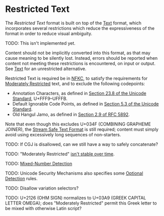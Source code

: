 # Restricted Text

The *Restricted Text* format is built on top of the [Text] format, which
incorporates several restrictions which reduce the expressiveness of the
format in order to reduce visual ambiguity.

TODO: This isn't implemented yet.

Content should not be implicitly converted into this format, as that may cause
meaning to be silently lost. Instead, errors should be reported when content
not meeting these restrictions is encountered, on input or output. See
[Text] for an unrestricted alternative.

Restricted Text is required be in [NFKC], to satisfy the requirements
for [Moderately Restricted] text, and to exclude the following codepoints:
 - Annotation Characters, as defined in [Section 23.8 of the Unicode Standard],
   U+FFF9–UFFFB.
 - Default Ignorable Code Points, as defined in
   [Section 5.3 of the Unicode Standard].
 - Old Hangul Jamo, as defined in [Section 2.9 of RFC 5892].

Note that even though this excludes U+034F (COMBINING GRAPHEME JOINER), the
[Stream Safe Text Format] is still required; content must simply avoid using
excessively long sequences of non-starters.

TODO: If CGJ is disallowed, can we still have a way to safely concatenate?

TODO: "Moderately Restricted" [isn't stable over time](https://www.unicode.org/reports/tr39/#Migration).

TODO: [Mixed-Number Detection]

TODO: Unicode Security Mechanisms also specifies some [Optional Detection] rules.

TODO: Disallow variation selectors?

TODO: U+2126 (OHM SIGN) normalizes to U+03A9 (GREEK CAPITAL LETTER OMEGA);
does "Moderately Restricted" permit this Greek letter to be mixed with
otherwise Latin script?

[NFKC]: https://unicode.org/reports/tr15/#Norm_Forms
[Moderately Restricted]: https://www.unicode.org/reports/tr39/#Restriction_Level_Detection
[Stream Safe Text Format]: https://unicode.org/reports/tr15/#Stream_Safe_Text_Format
[Section 2.9 of RFC 5892]: https://tools.ietf.org/html/rfc5892#section-2.9
[Section 5.3 of the Unicode Standard]: https://www.unicode.org/versions/Unicode13.0.0/ch05.pdf#G7730
[Section 23.8 of the Unicode Standard]: https://www.unicode.org/versions/Unicode13.0.0/ch23.pdf#G19635
[Text]: text.md
[Mixed-Number Detection]: https://www.unicode.org/reports/tr39/#Mixed_Number_Detection
[Optional Detection]: https://www.unicode.org/reports/tr39/#Optional_Detection
